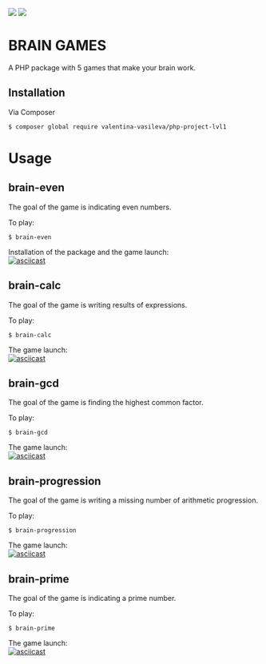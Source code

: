<a href="https://codeclimate.com/github/Valentina-Vasileva/php-project-lvl1"><img src="https://api.codeclimate.com/v1/badges/a99a88d28ad37a79dbf6/maintainability" /></a>
![](https://github.com/Valentina-Vasileva/php-project-lvl1/workflows/PHP%20test/badge.svg)

BRAIN GAMES
===========

A PHP package with 5 games that make your brain work.

Installation  
------------
Via Composer

    $ composer global require valentina-vasileva/php-project-lvl1

Usage
=====

brain-even
----------
The goal of the game is indicating even numbers.

To play:  
    
    $ brain-even

Installation of the package and the game launch:  
[![asciicast](https://asciinema.org/a/l5RZGDG6qiVpgLDCLaGB5kIaV.svg)](https://asciinema.org/a/l5RZGDG6qiVpgLDCLaGB5kIaV)


brain-calc
----------
The goal of the game is writing results of expressions.

To play:  

    $ brain-calc

The game launch:  
[![asciicast](https://asciinema.org/a/s8ROQVsEzqQE6U4dQpPyY286J.svg)](https://asciinema.org/a/s8ROQVsEzqQE6U4dQpPyY286J)


brain-gcd
---------
The goal of the game is finding the highest common factor.

To play:  

    $ brain-gcd

The game launch:  
[![asciicast](https://asciinema.org/a/mqLek3rlbAhVOZGQwOj682xzg.svg)](https://asciinema.org/a/mqLek3rlbAhVOZGQwOj682xzg)


brain-progression
-----------------
The goal of the game is writing a missing number of arithmetic progression.

To play:  

    $ brain-progression

The game launch:  
[![asciicast](https://asciinema.org/a/YBXCEypNrZdtEQkdFHVLOCG8s.svg)](https://asciinema.org/a/YBXCEypNrZdtEQkdFHVLOCG8s)

brain-prime
-----------
The goal of the game is indicating a prime number.

To play:  

    $ brain-prime

The game launch:  
[![asciicast](https://asciinema.org/a/WmFp0H9sOP38zsBLcIynJicR2.svg)](https://asciinema.org/a/WmFp0H9sOP38zsBLcIynJicR2)

